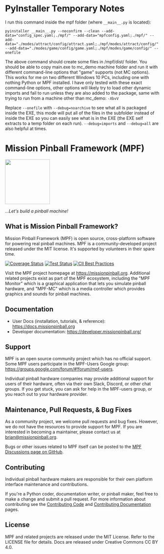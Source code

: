 # PyInstaller Temporary Notes

I run this command inside the mpf folder (where `__main__.py` is located):

```
pyinstaller __main__.py --noconfirm --clean --add-data="config_spec.yaml;./mpf/" --add-data="mpfconfig.yaml;./mpf/" --add-data="./modes/attract/config/attract.yaml;./mpf/modes/attract/config/" --add-data="./modes/game/config/game.yaml;./mpf/modes/game/config/" --onefile
```

The above command should create some files in /mpf/dist/ folder. You should be able to copy main.exe to mc_demo machine folder and run it with different command-line options that "game" supports (not MC options). This works for me on two different Windows 10 PCs, including one with nothing Python or MPF installed. I have only tested with these exact command-line options, other options will likely try to load other dynamic imports and fail to run unless they are also added to the package, same with trying to run from a machine other than mc_demo: `-XbvV`

Replace `--onefile` with `--debug=noarchive` to see what all is packaged inside the EXE, this mode will put all of the files in the subfolder instead of inside the EXE so you can easily see what is in the EXE (the EXE self extracts to a temp folder on each run). `--debug=imports` and `--debug=all` are also helpful at times.

# Mission Pinball Framework (MPF)

<img align="center" height="146" src="https://missionpinball.org/images/mpf-logo-full.png"/>

<em>...Let's build a pinball machine!</em>

## What is Mission Pinball Framework?

Mission Pinball Framework (MPF) is open source, cross-platform software for powering real pinball
machines. MPF is a community-developed project released under the MIT license. It's supported by volunteers in their spare time.

[![Coverage Status](https://coveralls.io/repos/missionpinball/mpf/badge.svg?branch=dev&service=github)](https://coveralls.io/github/missionpinball/mpf?branch=dev)
[![Test Status](https://github.com/missionpinball/mpf/actions/workflows/run_tests.yml/badge.svg)](https://github.com/missionpinball/mpf/actions/workflows/run_tests.yml)
[![CII Best Practices](https://bestpractices.coreinfrastructure.org/projects/1687/badge)](https://bestpractices.coreinfrastructure.org/projects/1687)

Visit the MPF project homepage at https://missionpinball.org. Additional related projects exist as part of the MPF ecosystem, including the "MPF Monitor" which is a graphical application that lets you simulate pinball hardware, and "MPF-MC" which is a media controller which provides graphics and sounds for pinball machines.

## Documentation

-   User Docs (installation, tutorials, & reference): https://docs.missionpinball.org
-   Developer documentation: https://developer.missionpinball.org/

## Support

MPF is an open source community project which has no official support. Some MPF users participate in the MPF-Users Google group: https://groups.google.com/forum/#!forum/mpf-users.

Individual pinball hardware companies may provide additional support for users of their hardware, often via their own Slack, Discord, or other chat groups. If you get stuck, you can ask for help in the MPF-users group, or you reach out to your hardware provider.

## Maintenance, Pull Requests, & Bug Fixes

As a community project, we welcome pull requests and bug fixes. However, we do not have the resources to provide support for MPF. If you are interested in becoming a maintainer, please contact us at brian@missionpinball.org.

Bugs or other issues related to MPF itself can be posted to the [MPF Discussions page on GitHub](https://github.com/orgs/missionpinball/discussions).

## Contributing

Individual pinball hardware makers are responsible for their own platform interface maintenance and contributions.

If you're a Python coder, documentation writer, or pinball maker, feel free to make a change and submit a pull request. For more information about contributing see the [Contributing Code](http://docs.missionpinball.org/about/contributing_to_mpf.html)
and [Contributing Documentation](http://docs.missionpinball.org/about/contributing_to_mpf_docs.html) pages.

## License

MPF and related projects are released under the MIT License. Refer to the LICENSE file for details. Docs are released under Creative Commons CC BY 4.0.
